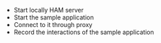 
* Start locally HAM server
* Start the sample application
* Connect to it through proxy
* Record the interactions of the sample application
